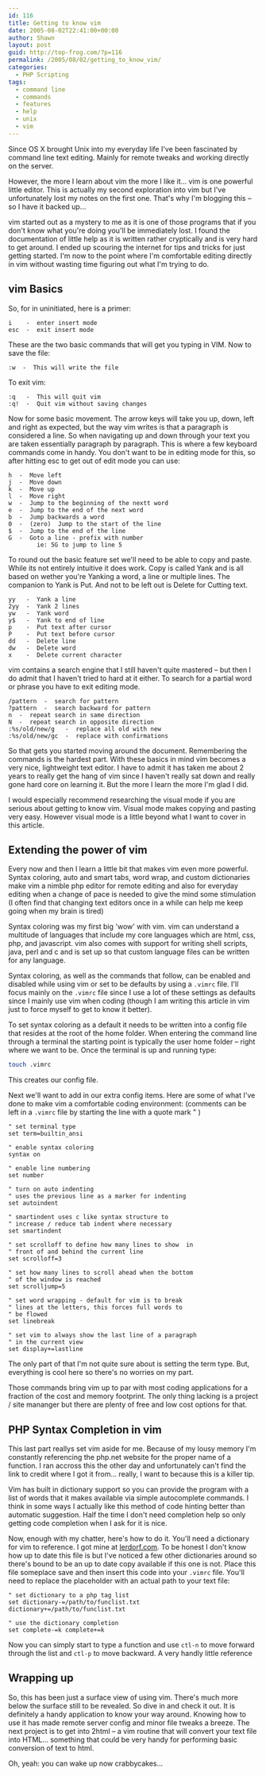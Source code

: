 ```yaml
---
id: 116
title: Getting to know vim
date: 2005-08-02T22:41:00+00:00
author: Shawn
layout: post
guid: http://top-frog.com/?p=116
permalink: /2005/08/02/getting_to_know_vim/
categories:
  - PHP Scripting
tags:
  - command line
  - commands
  - features
  - help
  - unix
  - vim
---
```

Since OS X brought Unix into my everyday life I've been fascinated by command line text editing. Mainly for remote tweaks and working directly on the server. 

However, the more I learn about vim the more I like it… vim is one powerful little editor. This is actually my second exploration into vim but I've unfortunately lost my notes on the first one. That's why I'm blogging this – so I have it backed up…

vim started out as a mystery to me as it is one of those programs that if you don't know what you're doing you'll be immediately lost. I found the documentation of little help as it is written rather cryptically and is very hard to get around. I ended up scouring the internet for tips and tricks for just getting started. I'm now to the point where I'm comfortable editing directly in vim without wasting time figuring out what I'm trying to do.<!--more-->

## vim Basics

So, for in uninitiated, here is a primer:

```
i    -  enter insert mode
esc  -  exit insert mode
```

These are the two basic commands that will get you typing in VIM. Now to save the file:

```
:w  -  This will write the file
```

To exit vim:

```
:q   -  This will quit vim
:q!  -  Quit vim without saving changes
```

Now for some basic movement. The arrow keys will take you up, down, left and right as expected, but the way vim writes is that a paragraph is considered a line. So when navigating up and down through your text you are taken essentially paragraph by paragraph. This is where a few keyboard commands come in handy. You don't want to be in editing mode for this, so after hitting esc to get out of edit mode you can use:

```
h  -  Move left
j  -  Move down
k  -  Move up
l  -  Move right
w  -  Jump to the beginning of the nextt word
e  -  Jump to the end of the next word
b  -  Jump backwards a word
0  -  (zero)  Jump to the start of the line
$  -  Jump to the end of the line
G  -  Goto a line - prefix with number
        ie: 5G to jump to line 5
```

To round out the basic feature set we'll need to be able to copy and paste. While its not entirely intuitive it does work. Copy is called Yank and is all based on wether you're Yanking a word, a line or multiple lines. The companion to Yank is Put. And not to be left out is Delete for Cutting text.

```
yy   -  Yank a line
2yy  -  Yank 2 lines
yw   -  Yank word
y$   -  Yank to end of line
p    -  Put text after cursor
P    -  Put text before cursor
dd   -  Delete line
dw   -  Delete word
x    -  Delete current character
```

vim contains a search engine that I still haven't quite mastered – but then I do admit that I haven't tried to hard at it either. To search for a partial word or phrase you have to exit editing mode.

```
/pattern  -  search for pattern
?pattern  -  search backward for pattern
n  -  repeat search in same direction
N  -  repeat search in opposite direction
:%s/old/new/g   -  replace all old with new
:%s/old/new/gc  -  replace with confirmations
```

So that gets you started moving around the document. Remembering the commands is the hardest part. With these basics in mind vim becomes a very nice, lightweight text editor. I have to admit it has taken me about 2 years to really get the hang of vim since I haven't really sat down and really gone hard core on learning it. But the more I learn the more I'm glad I did.

I would especially recommend researching the visual mode if you are serious about getting to know vim. Visual mode makes copying and pasting very easy. However visual mode is a little beyond what I want to cover in this article.

## Extending the power of vim

Every now and then I learn a little bit that makes vim even more powerful. Syntax coloring, auto and smart tabs, word wrap, and custom dictionaries make vim a nimble php editor for remote editing and also for everyday editing when a change of pace is needed to give the mind some stimulation (I often find that changing text editors once in a while can help me keep going when my brain is tired)

Syntax coloring was my first big 'wow' with vim. vim can understand a multitude of languages that include my core languages which are html, css, php, and javascript. vim also comes with support for writing shell scripts, java, perl and c and is set up so that custom language files can be written for any language.

Syntax coloring, as well as the commands that follow, can be enabled and disabled while using vim or set to be defaults by using a `.vimrc` file. I'll focus mainly on the `.vimrc` file since I use a lot of these settings as defaults since I mainly use vim when coding (though I am writing this article in vim just to force myself to get to know it better).

To set syntax coloring as a default it needs to be written into a config file that resides at the root of the home folder. When entering the command line through a terminal the starting point is typically the user home folder – right where we want to be. Once the terminal is up and running type:

``` sh
touch .vimrc
```

This creates our config file.

Next we'll want to add in our extra config items. Here are some of what I've done to make vim a comfortable coding environment: (comments can be left in a `.vimrc` file by starting the line with a quote mark " )

``` viml
" set terminal type
set term=builtin_ansi

" enable syntax coloring
syntax on

" enable line numbering
set number

" turn on auto indenting
" uses the previous line as a marker for indenting
set autoindent

" smartindent uses c like syntax structure to 
" increase / reduce tab indent where necessary
set smartindent

" set scrolloff to define how many lines to show  in 
" front of and behind the current line
set scrolloff=3

" set how many lines to scroll ahead when the bottom
" of the window is reached
set scrolljump=5

" set word wrapping - default for vim is to break
" lines at the letters, this forces full words to
" be flowed
set linebreak

" set vim to always show the last line of a paragraph
" in the current view
set display+=lastline
```

The only part of that I'm not quite sure about is setting the term type. But, everything is cool here so there's no worries on my part.

Those commands bring vim up to par with most coding applications for a fraction of the cost and memory footprint. The only thing lacking is a project / site mananger but there are plenty of free and low cost options for that.

## PHP Syntax Completion in vim

This last part reallys set vim aside for me. Because of my lousy memory I'm constantly referencing the php.net website for the proper name of a function. I ran accross this the other day and unfortunately can't find the link to credit where I got it from… really, I want to because this is a killer tip.

Vim has built in dictionary support so you can provide the program with a list of words that it makes available via simple autocomplete commands. I think in some ways I actually like this method of code hinting better than automatic suggestion. Half the time I don't need completion help so only getting code completion when I ask for it is nice.

Now, enough with my chatter, here's how to do it. You'll need a dictionary for vim to reference. I got mine at [lerdorf.com](http://lerdorf.com/funclist.txt). To be honest I don't know how up to date this file is but I've noticed a few other dictionaries around so there's bound to be an up to date copy available if this one is not. Place this file someplace save and then insert this code into your `.vimrc` file. You'll need to replace the placeholder with an actual path to your text file:

``` viml
" set dictionary to a php tag list
set dictionary-=/path/to/funclist.txt dictionary+=/path/to/funclist.txt

" use the dictionary completion
set complete-=k complete+=k
```

Now you can simply start to type a function and use `ctl-n` to move forward through the list and `ctl-p` to move backward. A very handly little reference

## Wrapping up

So, this has been just a surface view of using vim. There's much more below the surface still to be revealed. So dive in and check it out. It is definitely a handy application to know your way around. Knowing how to use it has made remote server config and minor file tweaks a breeze. The next project is to get into 2html – a vim routine that will convert your text file into HTML… something that could be very handy for performing basic conversion of text to html.

Oh, yeah: you can wake up now crabbycakes…